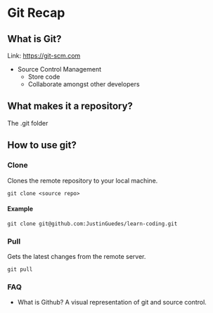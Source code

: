 # Git Recap

## What is Git?

Link: https://git-scm.com
* Source Control Management
    * Store code
    * Collaborate amongst other developers

## What makes it a repository?

The .git folder

## How to use git?

### Clone

Clones the remote repository to your local machine.

```
git clone <source repo>
```

#### Example

```
git clone git@github.com:JustinGuedes/learn-coding.git
```

### Pull

Gets the latest changes from the remote server.

```
git pull
```


### FAQ

* What is Github?
A visual representation of git and source control.
    
